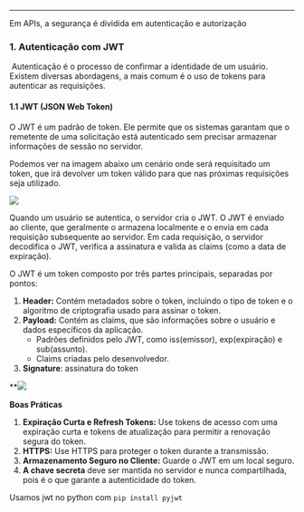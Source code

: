 
---

Em APIs, a segurança é dividida em autenticação e autorização 

### **1. Autenticação com JWT**

 Autenticação é o processo de confirmar a identidade de um usuário. Existem diversas abordagens, a mais comum é o uso de tokens para autenticar as requisições. 

#### **1.1 JWT (JSON Web Token)**

O JWT é um padrão de token. Ele permite que os sistemas garantam que o remetente de uma solicitação está autenticado sem precisar armazenar informações de sessão no servidor. 

Podemos ver na imagem abaixo um cenário onde será requisitado um token, que irá devolver um token válido para que nas próximas requisições seja utilizado.

![](https://lh7-rt.googleusercontent.com/docsz/AD_4nXdsTzvPneiOPOShl6aj3gIaZMPsMnUjRGCGSx0JYgOIQeQ4S4B6ijq2V_VnvRu_6OdYyP3WX8i3RTvqTmZYCmNCQJ8rbh0VpwwfLjOjlcG9w36MSFvYa0rRCfWVmgWHaDHI4VVRsGFa8Febkol4RCdo4taU?key=SZHaDLu24DLXyFgiFaRNLA)

Quando um usuário se autentica, o servidor cria o JWT. O JWT é enviado ao cliente, que geralmente o armazena localmente e o envia em cada requisição subsequente ao servidor. Em cada requisição, o servidor decodifica o JWT, verifica a assinatura e valida as claims (como a data de expiração). 

  

O JWT é um token composto por três partes principais, separadas por pontos:

1. **Header:**  Contém metadados sobre o token, incluindo o tipo de token e o algoritmo de criptografia usado para assinar o token.
2. **Payload:** Contém as claims, que são informações sobre o usuário e dados específicos da aplicação.
	- Padrões definidos pelo JWT, como iss(emissor), exp(expiração) e sub(assunto).
	- Claims criadas pelo desenvolvedor.
3. **Signature**: assinatura do token

**![](https://lh7-rt.googleusercontent.com/docsz/AD_4nXcpVIz9DyfCPhzHylztCdImzjYzncXs8B1PXBuOEzRcuCuYbtfleQOzdVyTIhp8o2MRZr5a7G4un2l45SsnhgCGA-4fPgQuuAAIOxW0s1Y7uBhJjmmqHV_x7C9WuPYL6AAS7oOomVaO0wpaN_cbxZWfO_k?key=SZHaDLu24DLXyFgiFaRNLA)

**Boas Práticas**
1. **Expiração Curta e Refresh Tokens:** Use tokens de acesso com uma expiração curta e tokens de atualização para permitir a renovação segura do token.
2. **HTTPS:** Use HTTPS para proteger o token durante a transmissão.
3. **Armazenamento Seguro no Cliente:** Guarde o JWT em um local seguro.
4. **A chave secreta** deve ser mantida no servidor e nunca compartilhada, pois é o que garante a autenticidade do token. 

Usamos jwt no python com ``pip install pyjwt``
